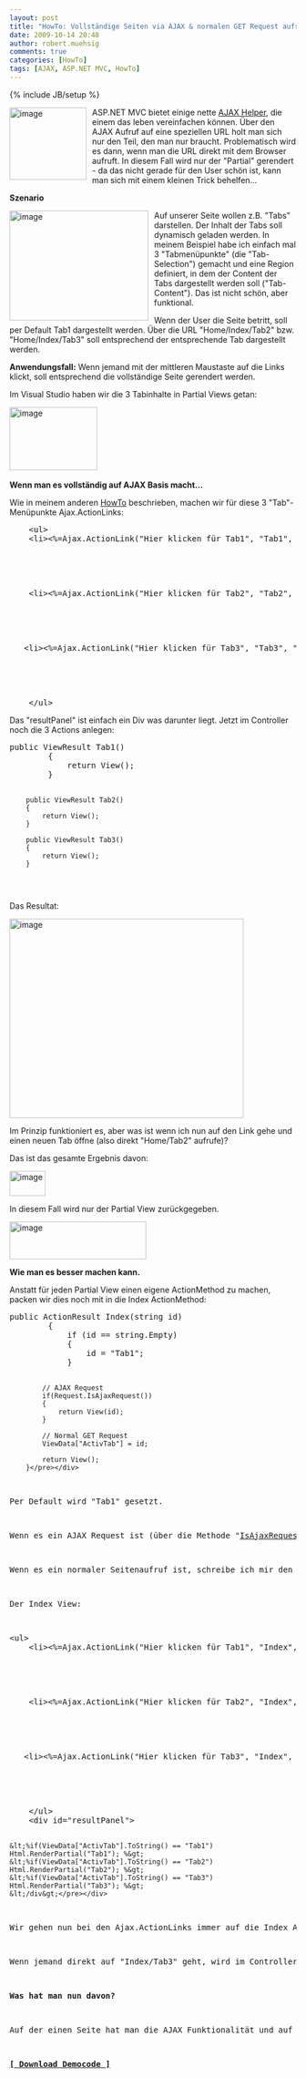 ```yaml
---
layout: post
title: "HowTo: Vollständige Seiten via AJAX & normalen GET Request aufrufbar machen in ASP.NET MVC"
date: 2009-10-14 20:48
author: robert.muehsig
comments: true
categories: [HowTo]
tags: [AJAX, ASP.NET MVC, HowTo]
---
```

{% include JB/setup %}
<p><a href="{{BASE_PATH}}/assets/wp-images/image840.png"><img style="border-right: 0px; border-top: 0px; margin: 0px 10px 0px 0px; border-left: 0px; border-bottom: 0px" height="127" alt="image" src="{{BASE_PATH}}/assets/wp-images/image_thumb25.png" width="135" align="left" border="0"></a> ASP.NET MVC bietet einige nette <a href="{{BASE_PATH}}/2009/08/25/howto-ajax-und-aspnet-mvc/">AJAX Helper</a>, die einem das leben vereinfachen können. Über den AJAX Aufruf auf eine speziellen URL holt man sich nur den Teil, den man nur braucht. Problematisch wird es dann, wenn man die URL direkt mit dem Browser aufruft. In diesem Fall wird nur der "Partial" gerendert - da das nicht gerade für den User schön ist, kann man sich mit einem kleinen Trick behelfen...</p><p><strong>Szenario</strong></p> <p><a href="{{BASE_PATH}}/assets/wp-images/image841.png"><img style="border-right: 0px; border-top: 0px; margin: 0px 10px 0px 0px; border-left: 0px; border-bottom: 0px" height="193" alt="image" src="{{BASE_PATH}}/assets/wp-images/image_thumb26.png" width="244" align="left" border="0"></a> Auf unserer Seite wollen z.B. "Tabs" darstellen. Der Inhalt der Tabs soll dynamisch geladen werden. In meinem Beispiel habe ich einfach mal 3 "Tabmenüpunkte" (die "Tab-Selection") gemacht und eine Region definiert, in dem der Content der Tabs dargestellt werden soll ("Tab-Content"). Das ist nicht schön, aber funktional.</p> <p>Wenn der User die Seite betritt, soll per Default Tab1 dargestellt werden. Über die URL "Home/Index/Tab2" bzw. "Home/Index/Tab3" soll entsprechend der entsprechende Tab dargestellt werden.</p> <p><strong>Anwendungsfall:</strong> Wenn jemand mit der mittleren Maustaste auf die Links klickt, soll entsprechend die vollständige Seite gerendert werden.</p> <p>Im Visual Studio haben wir die 3 Tabinhalte in Partial Views getan:</p> <p><a href="{{BASE_PATH}}/assets/wp-images/image842.png"><img style="border-right: 0px; border-top: 0px; border-left: 0px; border-bottom: 0px" height="111" alt="image" src="{{BASE_PATH}}/assets/wp-images/image_thumb27.png" width="154" border="0"></a>&nbsp;</p> <p><strong>Wenn man es vollständig auf AJAX Basis macht...</strong></p> <p>Wie in meinem anderen <a href="{{BASE_PATH}}/2009/08/25/howto-ajax-und-aspnet-mvc/">HowTo</a> beschrieben, machen wir für diese 3 "Tab"-Menüpunkte Ajax.ActionLinks:</p> <div class="wlWriterSmartContent" id="scid:812469c5-0cb0-4c63-8c15-c81123a09de7:9333da67-2f55-4a67-87c1-7e7583d6aff3" style="padding-right: 0px; display: inline; padding-left: 0px; float: none; padding-bottom: 0px; margin: 0px; padding-top: 0px"><pre name="code" class="c#">    &lt;ul&gt;
    &lt;li&gt;&lt;%=Ajax.ActionLink("Hier klicken für Tab1", "Tab1", "Home",new AjaxOptions()
                                                                   {
                                                                       HttpMethod = "GET",
                                                                       UpdateTargetId = "resultPanel",
                                                                       InsertionMode = InsertionMode.Replace,
                                                                   })%&gt;	&lt;/li&gt;		
    &lt;li&gt;&lt;%=Ajax.ActionLink("Hier klicken für Tab2", "Tab2", "Home", new AjaxOptions()
                                                                {
                                                                   HttpMethod = "GET",
                                                                   UpdateTargetId = "resultPanel",
                                                                   InsertionMode = InsertionMode.Replace
                                                               })%&gt;&lt;/li&gt;
   &lt;li&gt;&lt;%=Ajax.ActionLink("Hier klicken für Tab3", "Tab3", "Home", new AjaxOptions()
                                                                {
                                                                   HttpMethod = "GET",
                                                                   UpdateTargetId = "resultPanel",
                                                                   InsertionMode = InsertionMode.Replace
                                                               })%&gt;&lt;/li&gt;                                                           
    &lt;/ul&gt;</pre></div>
<p>Das "resultPanel" ist einfach ein Div was darunter liegt. Jetzt im Controller noch die 3 Actions anlegen:</p>
<div class="wlWriterSmartContent" id="scid:812469c5-0cb0-4c63-8c15-c81123a09de7:57cba929-040d-4b93-8032-56b824a75a6b" style="padding-right: 0px; display: inline; padding-left: 0px; float: none; padding-bottom: 0px; margin: 0px; padding-top: 0px"><pre name="code" class="c#">public ViewResult Tab1()
        {
            return View();
        }

        public ViewResult Tab2()
        {
            return View();
        }

        public ViewResult Tab3()
        {
            return View();
        }
</pre></div>
<p>Das Resultat:</p>
<p><a href="{{BASE_PATH}}/assets/wp-images/image843.png"><img style="border-right: 0px; border-top: 0px; border-left: 0px; border-bottom: 0px" height="350" alt="image" src="{{BASE_PATH}}/assets/wp-images/image_thumb28.png" width="411" border="0"></a> </p>
<p>Im Prinzip funktioniert es, aber was ist wenn ich nun auf den Link gehe und einen neuen Tab öffne (also direkt "Home/Tab2" aufrufe)?</p>
<p>Das ist das gesamte Ergebnis davon:</p>
<p><a href="{{BASE_PATH}}/assets/wp-images/image844.png"><img style="border-right: 0px; border-top: 0px; border-left: 0px; border-bottom: 0px" height="44" alt="image" src="{{BASE_PATH}}/assets/wp-images/image_thumb29.png" width="63" border="0"></a> </p>
<p>In diesem Fall wird nur der Partial View zurückgegeben. </p>
<p><a href="{{BASE_PATH}}/assets/wp-images/image845.png"><img style="border-right: 0px; border-top: 0px; border-left: 0px; border-bottom: 0px" height="66" alt="image" src="{{BASE_PATH}}/assets/wp-images/image_thumb30.png" width="240" border="0"></a> </p>
<p><strong>Wie man es besser machen kann.</strong></p>
<p>Anstatt für jeden Partial View einen eigene ActionMethod zu machen, packen wir dies noch mit in die Index ActionMethod:</p>
<div class="wlWriterSmartContent" id="scid:812469c5-0cb0-4c63-8c15-c81123a09de7:f80cb642-3dfe-4190-b432-132ec9514e90" style="padding-right: 0px; display: inline; padding-left: 0px; float: none; padding-bottom: 0px; margin: 0px; padding-top: 0px"><pre name="code" class="c#">public ActionResult Index(string id)
        {
            if (id == string.Empty)
            {
                id = "Tab1";
            }

            // AJAX Request
            if(Request.IsAjaxRequest())
            {
                return View(id);
            }
            
            // Normal GET Request
            ViewData["ActivTab"] = id;

            return View();
        }</pre></div>
<p>Per Default wird "Tab1" gesetzt. </p>
<p>Wenn es ein AJAX Request ist (über die Methode "<a href="http://msdn.microsoft.com/en-us/library/system.web.mvc.ajaxrequestextensions.isajaxrequest.aspx">IsAjaxRequest</a>()") wird nur der entsprechende Partial View zurückgegeben. </p>
<p>Wenn es ein normaler Seitenaufruf ist, schreibe ich mir den "ActivTab" in das ViewData und gebe den Index View zurück. </p>
<p>Der Index View:</p>
<div class="wlWriterSmartContent" id="scid:812469c5-0cb0-4c63-8c15-c81123a09de7:91de793d-386b-44e6-abc6-beb206b3de4a" style="padding-right: 0px; display: inline; padding-left: 0px; float: none; padding-bottom: 0px; margin: 0px; padding-top: 0px"><pre name="code" class="c#">&lt;ul&gt;
    &lt;li&gt;&lt;%=Ajax.ActionLink("Hier klicken für Tab1", "Index", "Home", new { id = "Tab1" },new AjaxOptions()
                                                                   {
                                                                       HttpMethod = "GET",
                                                                       UpdateTargetId = "resultPanel",
                                                                       InsertionMode = InsertionMode.Replace,
                                                                   })%&gt;	&lt;/li&gt;		
    &lt;li&gt;&lt;%=Ajax.ActionLink("Hier klicken für Tab2", "Index", "Home", new { id = "Tab2" }, new AjaxOptions()
                                                                {
                                                                   HttpMethod = "GET",
                                                                   UpdateTargetId = "resultPanel",
                                                                   InsertionMode = InsertionMode.Replace
                                                               })%&gt;&lt;/li&gt;
   &lt;li&gt;&lt;%=Ajax.ActionLink("Hier klicken für Tab3", "Index", "Home", new { id = "Tab3" }, new AjaxOptions()
                                                                {
                                                                   HttpMethod = "GET",
                                                                   UpdateTargetId = "resultPanel",
                                                                   InsertionMode = InsertionMode.Replace
                                                               })%&gt;&lt;/li&gt;                                                           
    &lt;/ul&gt;
    &lt;div id="resultPanel"&gt;
    
    &lt;%if(ViewData["ActivTab"].ToString() == "Tab1") Html.RenderPartial("Tab1"); %&gt;
    &lt;%if(ViewData["ActivTab"].ToString() == "Tab2") Html.RenderPartial("Tab2"); %&gt;
    &lt;%if(ViewData["ActivTab"].ToString() == "Tab3") Html.RenderPartial("Tab3"); %&gt;      
    &lt;/div&gt;</pre></div>
<p>Wir gehen nun bei den Ajax.ActionLinks immer auf die Index ActionMethod und geben als <a href="{{BASE_PATH}}/2009/09/21/howto-asp-net-mvc-actionlinks-mit-parametern/">Parameter</a> den Tab mit.</p>
<p>Wenn jemand direkt auf "Index/Tab3" geht, wird im Controller ViewData["ActivTab"] auf "Tab3" gesetzt und somit wird Tab3 auch gerendert.</p>
<p><strong>Was hat man nun davon?</strong></p>
<p>Auf der einen Seite hat man die AJAX Funktionalität und auf der anderen Seite kann man trotzdem sehr einfach Direktlinks anbieten. Für Suchmaschinen ist dies sicherlich auch netter und es verlangt keine großer Javascriptspielerein und "Platzhalteranker" in der URL.</p>
<p><strong><a href="{{BASE_PATH}}/assets/files/democode/mvctabboxen/mvctabboxen.zip">[ Download Democode ]</a></strong></p>
